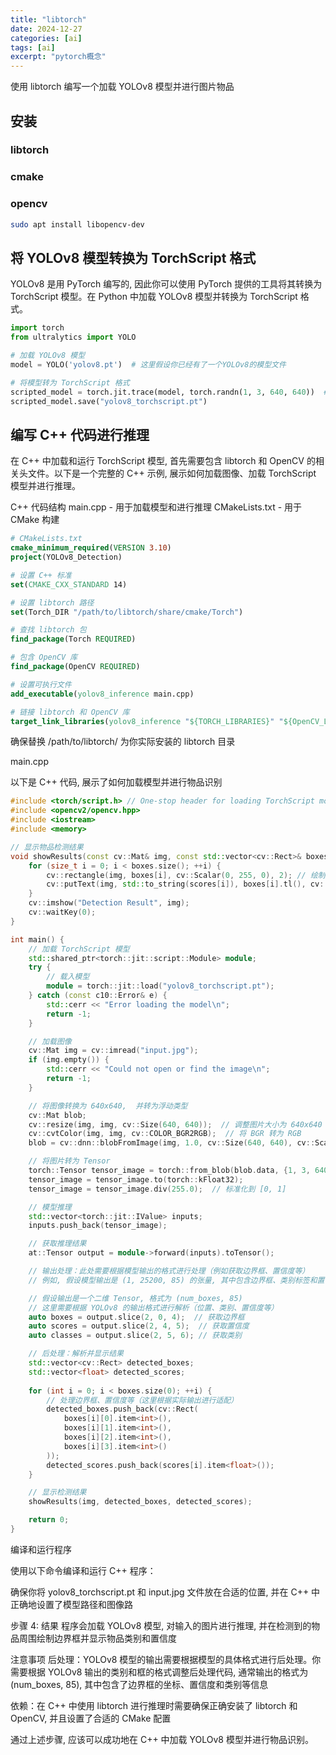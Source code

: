 ```yaml
---
title: "libtorch"
date: 2024-12-27
categories: [ai]
tags: [ai]
excerpt: "pytorch概念"
---
```


使用 libtorch 编写一个加载 YOLOv8 模型并进行图片物品


## 安装

### libtorch


### cmake

### opencv

```sh
sudo apt install libopencv-dev
```


## 将 YOLOv8 模型转换为 TorchScript 格式
YOLOv8 是用 PyTorch 编写的, 因此你可以使用 PyTorch 提供的工具将其转换为 TorchScript 模型。在 Python 中加载 YOLOv8 模型并转换为 TorchScript 格式。

```py
import torch
from ultralytics import YOLO

# 加载 YOLOv8 模型
model = YOLO('yolov8.pt')  # 这里假设你已经有了一个YOLOv8的模型文件

# 将模型转为 TorchScript 格式
scripted_model = torch.jit.trace(model, torch.randn(1, 3, 640, 640))  # 输入一个虚拟的图像 tensor
scripted_model.save("yolov8_torchscript.pt")
```

## 编写 C++ 代码进行推理

在 C++ 中加载和运行 TorchScript 模型, 首先需要包含 libtorch 和 OpenCV 的相关头文件。以下是一个完整的 C++ 示例, 展示如何加载图像、加载 TorchScript 模型并进行推理。

C++ 代码结构
main.cpp - 用于加载模型和进行推理
CMakeLists.txt - 用于 CMake 构建

```cmake
# CMakeLists.txt
cmake_minimum_required(VERSION 3.10)
project(YOLOv8_Detection)

# 设置 C++ 标准
set(CMAKE_CXX_STANDARD 14)

# 设置 libtorch 路径
set(Torch_DIR "/path/to/libtorch/share/cmake/Torch")

# 查找 libtorch 包
find_package(Torch REQUIRED)

# 包含 OpenCV 库
find_package(OpenCV REQUIRED)

# 设置可执行文件
add_executable(yolov8_inference main.cpp)

# 链接 libtorch 和 OpenCV 库
target_link_libraries(yolov8_inference "${TORCH_LIBRARIES}" "${OpenCV_LIBS}")
```

确保替换 /path/to/libtorch/ 为你实际安装的 libtorch 目录

main.cpp

以下是 C++ 代码, 展示了如何加载模型并进行物品识别

```c++
#include <torch/script.h> // One-stop header for loading TorchScript models.
#include <opencv2/opencv.hpp>
#include <iostream>
#include <memory>

// 显示物品检测结果
void showResults(const cv::Mat& img, const std::vector<cv::Rect>& boxes, const std::vector<float>& scores) {
    for (size_t i = 0; i < boxes.size(); ++i) {
        cv::rectangle(img, boxes[i], cv::Scalar(0, 255, 0), 2); // 绘制矩形框
        cv::putText(img, std::to_string(scores[i]), boxes[i].tl(), cv::FONT_HERSHEY_SIMPLEX, 1.0, cv::Scalar(0, 255, 0), 2);
    }
    cv::imshow("Detection Result", img);
    cv::waitKey(0);
}

int main() {
    // 加载 TorchScript 模型
    std::shared_ptr<torch::jit::script::Module> module;
    try {
        // 载入模型
        module = torch::jit::load("yolov8_torchscript.pt");
    } catch (const c10::Error& e) {
        std::cerr << "Error loading the model\n";
        return -1;
    }

    // 加载图像
    cv::Mat img = cv::imread("input.jpg");
    if (img.empty()) {
        std::cerr << "Could not open or find the image\n";
        return -1;
    }

    // 将图像转换为 640x640,  并转为浮动类型
    cv::Mat blob;
    cv::resize(img, img, cv::Size(640, 640));  // 调整图片大小为 640x640
    cv::cvtColor(img, img, cv::COLOR_BGR2RGB);  // 将 BGR 转为 RGB
    blob = cv::dnn::blobFromImage(img, 1.0, cv::Size(640, 640), cv::Scalar(0, 0, 0), true, false);

    // 将图片转为 Tensor
    torch::Tensor tensor_image = torch::from_blob(blob.data, {1, 3, 640, 640}, torch::kByte);
    tensor_image = tensor_image.to(torch::kFloat32);
    tensor_image = tensor_image.div(255.0);  // 标准化到 [0, 1]

    // 模型推理
    std::vector<torch::jit::IValue> inputs;
    inputs.push_back(tensor_image);

    // 获取推理结果
    at::Tensor output = module->forward(inputs).toTensor();

    // 输出处理：此处需要根据模型输出的格式进行处理（例如获取边界框、置信度等）
    // 例如, 假设模型输出是 (1, 25200, 85) 的张量, 其中包含边界框、类别标签和置信度

    // 假设输出是一个二维 Tensor, 格式为 (num_boxes, 85)
    // 这里需要根据 YOLOv8 的输出格式进行解析（位置、类别、置信度等）
    auto boxes = output.slice(2, 0, 4);  // 获取边界框
    auto scores = output.slice(2, 4, 5);  // 获取置信度
    auto classes = output.slice(2, 5, 6); // 获取类别

    // 后处理：解析并显示结果
    std::vector<cv::Rect> detected_boxes;
    std::vector<float> detected_scores;
    
    for (int i = 0; i < boxes.size(0); ++i) {
        // 处理边界框、置信度等（这里根据实际输出进行适配）
        detected_boxes.push_back(cv::Rect(
            boxes[i][0].item<int>(), 
            boxes[i][1].item<int>(), 
            boxes[i][2].item<int>(), 
            boxes[i][3].item<int>()
        ));
        detected_scores.push_back(scores[i].item<float>());
    }

    // 显示检测结果
    showResults(img, detected_boxes, detected_scores);

    return 0;
}
```

编译和运行程序

使用以下命令编译和运行 C++ 程序：


确保你将 yolov8_torchscript.pt 和 input.jpg 文件放在合适的位置, 并在 C++ 中正确地设置了模型路径和图像路

步骤 4: 结果
程序会加载 YOLOv8 模型, 对输入的图片进行推理, 并在检测到的物品周围绘制边界框并显示物品类别和置信度

注意事项
后处理：YOLOv8 模型的输出需要根据模型的具体格式进行后处理。你需要根据 YOLOv8 输出的类别和框的格式调整后处理代码, 通常输出的格式为 (num_boxes, 85), 其中包含了边界框的坐标、置信度和类别等信息

依赖：在 C++ 中使用 libtorch 进行推理时需要确保正确安装了 libtorch 和 OpenCV, 并且设置了合适的 CMake 配置

通过上述步骤, 应该可以成功地在 C++ 中加载 YOLOv8 模型并进行物品识别。